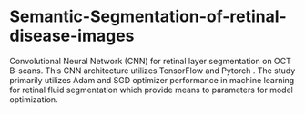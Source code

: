 # Semantic-Segmentation-of-retinal-disease-images
Convolutional Neural Network (CNN) for retinal layer segmentation on OCT B-scans. This CNN architecture utilizes TensorFlow and Pytorch . The study primarily utilizes Adam and SGD optimizer performance in machine learning for retinal fluid segmentation which provide means to parameters for model optimization. 
